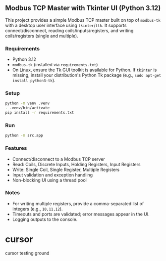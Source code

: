 ## Modbus TCP Master with Tkinter UI (Python 3.12)

This project provides a simple Modbus TCP master built on top of `modbus-tk` with a desktop user interface using `tkinter`/`ttk`. It supports connect/disconnect, reading coils/inputs/registers, and writing coils/registers (single and multiple).

### Requirements

- Python 3.12
- `modbus-tk` (installed via `requirements.txt`)
- On Linux, ensure the Tk GUI toolkit is available for Python. If `tkinter` is missing, install your distribution's Python Tk package (e.g., `sudo apt-get install python3-tk`).

### Setup

```bash
python -m venv .venv
. .venv/bin/activate
pip install -r requirements.txt
```

### Run

```bash
python -m src.app
```

### Features

- Connect/disconnect to a Modbus TCP server
- Read: Coils, Discrete Inputs, Holding Registers, Input Registers
- Write: Single Coil, Single Register, Multiple Registers
- Input validation and exception handling
- Non-blocking UI using a thread pool

### Notes

- For writing multiple registers, provide a comma-separated list of integers (e.g., `10,11,12`).
- Timeouts and ports are validated; error messages appear in the UI.
- Logging outputs to the console.

# cursor
cursor testing ground
